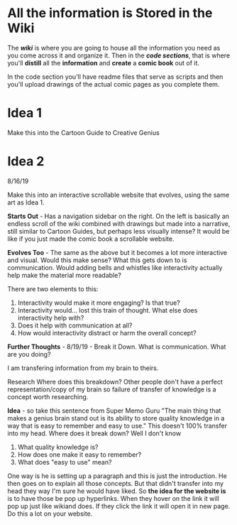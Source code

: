 # All the information is Stored in the Wiki

The _**wiki**_ is where you are going to house all the information you need as you come across it and organize it. Then in the _**code sections**_, that is where you'll **distill** all the **information** and **create** a **comic book** out of it. 

In the code section you'll have readme files that serve as scripts and then you'll upload drawings of the actual comic pages as you complete them.

# Idea 1

Make this into the Cartoon Guide to Creative Genius

# Idea 2  
8/16/19

Make this into an interactive scrollable website that evolves, using the same art as Idea 1. 

**Starts Out** - Has a navigation sidebar on the right. On the left is basically an endless scroll of the wiki combined with drawings but made into a narrative, still similar to Cartoon Guides, but perhaps less visually intense? It would be like if you just made the comic book a scrollable website. 

**Evolves Too** - The same as the above but it becomes a lot more interactive and visual. Would this make sense? What this gets down to is communication. Would adding bells and whistles like interactivity actually help make the material more readable? 

There are two elements to this: 
1. Interactivity would make it more engaging? Is that true? 
2. Interactivity would... lost this train of thought. What else does interactivity help with? 
3. Does it help with communication at all? 
4. How would interactivity distract or harm the overall concept?

**Further Thoughts** - 8/19/19 -
Break it Down. What is communication. What are you doing?

I am transfering information from my brain to theirs. 

Research Where does this breakdown? Other people don't have a perfect representation/copy of my brain so failure of transfer of knowledge is a concept worth researching.

**Idea** - so take this sentence from Super Memo Guru "The main thing that makes a genius brain stand out is its ability to store quality knowledge in a way that is easy to remember and easy to use." This doesn't 100% transfer into my head. Where does it break down? Well I don't know 
1. What quality knowledge is?
2. How does one make it easy to remember?
3. What does "easy to use" mean?

One way is he is setting up a paragraph and this is just the introduction. He then goes on to explain all those concepts. But that didn't transfer into my head they way I'm sure he would have liked. So **the idea for the website is** is to have those be pop up hyperlinks. When they hover on the link it will pop up just like wikiand does. If they click the link it will open it in new page. Do this a lot on your website. 
